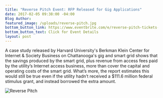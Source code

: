 ```yaml
---
title: "Reverse Pitch Event: RFP Released for Gig Applications"
date: 2017-02-05 09:38:00 -04:00
Blog Author:
featured_image: /uploads/reverse-pitch.jpg
bottom_button_link: https://www.eventbrite.com/e/reverse-pitch-tickets-31692912354?platform=hootsuite
bottom_button_text: Click for Event Details
layout: post
---
```

A case study released by Harvard University's Berkman Klein Center for Internet & Society Business on Chattanooga's gig and smart grid shows that the savings produced by the smart grid, plus revenue from access fees paid by the utility’s Internet access business, more than cover the capital and operating costs of the smart grid. What’s more, the report estimates this would still be true even if the utility hadn’t received a $111.6 million federal stimulus grant, and instead borrowed the extra amount. 

![Reverse Pitch](/uploads/reverse-pitch.jpg)
